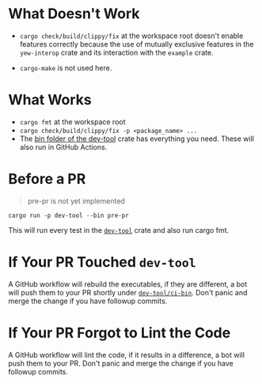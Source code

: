 # What Doesn't Work

- `cargo check/build/clippy/fix` at the workspace root doesn't enable features correctly because the use of
mutually exclusive features in the `yew-interop` crate and its interaction with the `example` crate.

- `cargo-make` is not used here.

# What Works

- `cargo fmt` at the workspace root
- `cargo check/build/clippy/fix -p <package_name> ...`
- The [bin folder of the dev-tool](dev-tool/src/bin) crate has everything you
need. These will also run in GitHub Actions.

# Before a PR

> pre-pr is not yet implemented


`cargo run -p dev-tool --bin pre-pr`

This will run every test in the [`dev-tool`](dev-tool) crate and also run cargo fmt.

# If Your PR Touched `dev-tool`

A GitHub workflow will rebuild the executables, 
if they are different, a bot will push them to your PR shortly under [`dev-tool/ci-bin`](dev-tool/ci-bin).
Don't panic and merge the change if you have followup commits.

# If Your PR Forgot to Lint the Code

A GitHub workflow will lint the code,
if it results in a difference,
a bot will push them to your PR.
Don't panic and merge the change if you have followup commits.
